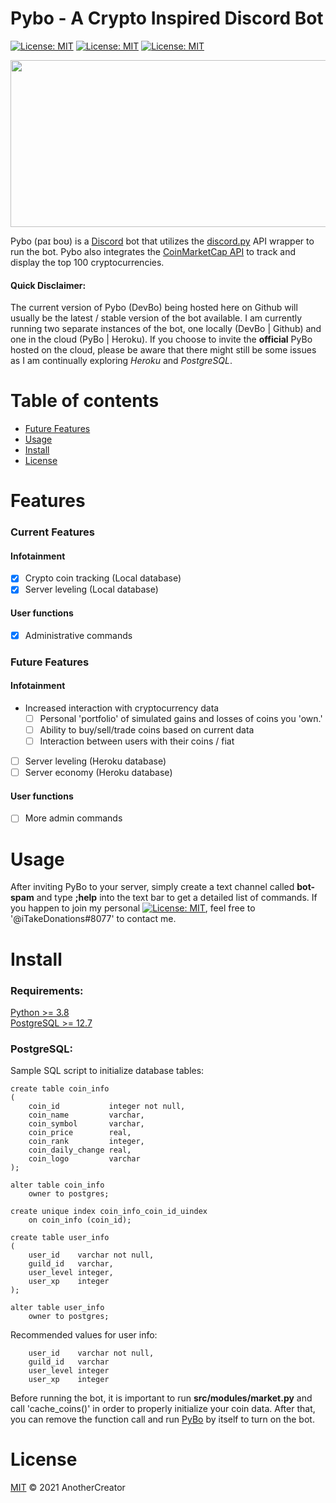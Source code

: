 # Pybo - A Crypto Inspired Discord Bot 
[![License: MIT](https://img.shields.io/badge/License-MIT-yellow.svg)](https://opensource.org/licenses/MIT) [![License: MIT](https://img.shields.io/badge/Development_Server-PyBo-blue.svg)](https://discord.gg/25wb7AbaV5) [![License: MIT](https://img.shields.io/badge/Invite-PyBo-blue.svg)](https://discord.com/api/oauth2/authorize?client_id=733004304855597056&permissions=2435968598&scope=bot%20applications.commands)

<p align="center">
  <img width="676" height="267" src="https://github.com/AnotherCreator/Pybo-Discord-Bot/blob/master/images/Pybo_Banner.png">
</p>


Pybo (paɪ boʊ) is a [Discord](https://discord.com/brand-new) bot that utilizes the [discord.py](https://github.com/Rapptz/discord.py) 
API wrapper to run the bot. Pybo also integrates the [CoinMarketCap API](https://coinmarketcap.com/) to track and display the top 100 cryptocurrencies.

#### Quick Disclaimer:
The current version of Pybo (DevBo) being hosted here on Github will usually be the latest / stable version of the bot 
available. I am currently running two separate instances of the bot, one locally (DevBo | Github) and one in the cloud (PyBo | Heroku). 
If you choose to invite the **official** PyBo hosted on the cloud, please be aware that there might still be some issues 
as I am continually exploring *Heroku* and *PostgreSQL*.


# Table of contents
- [Future Features](#future-features)
- [Usage](#usage)
- [Install](#install)
- [License](#license)

# Features
### Current Features
#### Infotainment
- [x] Crypto coin tracking (Local database)
- [x] Server leveling (Local database)
#### User functions
- [x] Administrative commands

### Future Features
#### Infotainment
- Increased interaction with cryptocurrency data
    - [ ] Personal 'portfolio' of simulated gains and losses of coins you 'own.'
    - [ ] Ability to buy/sell/trade coins based on current data
    - [ ] Interaction between users with their coins / fiat
- [ ] Server leveling (Heroku database)
- [ ] Server economy (Heroku database)
#### User functions
- [ ] More admin commands

# Usage

After inviting PyBo to your server, simply create a text channel called __bot-spam__ and type __;help__ into the
text bar to get a detailed list of commands. 
If you happen to join my personal [![License: MIT](https://img.shields.io/badge/Development_Server-PyBo-blue.svg)](https://discord.gg/25wb7AbaV5),
feel free to '@iTakeDonations#8077' to contact me.

# Install

### Requirements:
[Python >= 3.8](https://www.python.org/downloads/ "Python Download Page")  
[PostgreSQL >= 12.7](https://www.postgresql.org/download/ "PostgreSQL Download Page")

### PostgreSQL: 

Sample SQL script to initialize database tables:  
``` PostgreSQL
create table coin_info
(
    coin_id           integer not null,
    coin_name         varchar,
    coin_symbol       varchar,
    coin_price        real,
    coin_rank         integer,
    coin_daily_change real,
    coin_logo         varchar
);

alter table coin_info
    owner to postgres;

create unique index coin_info_coin_id_uindex
    on coin_info (coin_id);

create table user_info
(
    user_id    varchar not null,
    guild_id   varchar,
    user_level integer,
    user_xp    integer
);

alter table user_info
    owner to postgres;
```

Recommended values for user info:  
```PostgreSQL
    user_id    varchar not null,
    guild_id   varchar
    user_level integer
    user_xp    integer
```

Before running the bot, it is important to run __src/modules/market.py__ and call 'cache_coins()' in order to properly
initialize your coin data. After that, you can remove the function call and run [PyBo](src/pybo.py) by itself to turn
on the bot.

# License
[MIT](../LICENSE) © 2021 AnotherCreator
